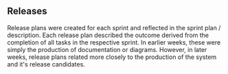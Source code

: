 ## Releases

Release plans were created for each sprint and reflected in the sprint plan / description. Each release plan described the outcome derived from the completion of all tasks in the respective sprint. In earlier weeks, these were simply the production of documentation or diagrams. However, in later weeks, release plans related more closely to the production of the system and it's release candidates.